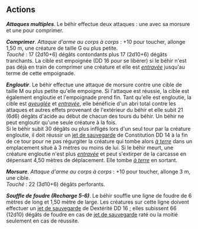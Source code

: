 ## Actions
_**Attaques multiples**_. Le béhir effectue deux attaques : une avec sa morsure et une pour comprimer.

_**Comprimer**_. _Attaque d'arme au corps à corps_ : +10 pour toucher, allonge 1,50 m, une créature de taille G ou plus petite.  
_Touché_ : 17 (2d10+6) dégâts contondants plus 17 (2d10+6) dégâts tranchants. La cible est empoignée (DD 16 pour se libérer) si le béhir n'est pas déjà en train de comprimer une créature et elle est [_entravée_](/gerer-la-sante-du-personnage/#entrave) jusqu'au terme de cette empoignade.

_**Engloutir**_. Le béhir effectue une attaque de morsure contre une cible de taille M ou plus petite qu'elle empoigne. Si l'attaque est réussie, la cible est également engloutie et l'empoignade prend fin. Tant qu'elle est engloutie, la cible est [_aveuglée_](/gerer-la-sante-du-personnage/#aveugle) et [_entravée_](/gerer-la-sante-du-personnage/#entrave), elle bénéficie d'un abri total contre les attaques et autres effets provenant de l'extérieur du béhir et elle subit 21 (6d6) dégâts d'acide au début de chacun des tours du béhir. Un béhir ne peut engloutir qu'une seule créature à la fois.  
Si le béhir subit 30 dégâts ou plus infligés lors d'un seul tour par la créature engloutie, il doit réussir un [jet de sauvegarde](/utiliser-les-caracteristiques/#jets-de-sauvegarde) de Constitution DD 14 à la fin de ce tour pour ne pas régurgiter la créature qui tombe alors [_à terre_](/gerer-la-sante-du-personnage/#a-terre) dans un emplacement situé à 3 mètres ou moins de lui. Si le béhir meurt, une créature engloutie n'est plus [_entravée_](/gerer-la-sante-du-personnage/#entrave) et peut s'extirper de la carcasse en dépensant 4,50 mètres de déplacement. Elle tombe [_à terre_](/gerer-la-sante-du-personnage/#a-terre) en sortant.

_**Morsure**_. _Attaque d'arme au corps à corps_ : +10 pour toucher, allonge 3 m, une cible.  
_Touché_ : 22 (3d10+6) dégâts perforants.

_**Souffle de foudre (Recharge 5-6)**_. Le béhir souffle une ligne de foudre de 6 mètres de long et 1,50 mètre de large. Les créatures sur cette ligne doivent effectuer un [jet de sauvegarde](/utiliser-les-caracteristiques/#jets-de-sauvegarde) de Dextérité DD 16 ; elles subissent 66 (12d10) dégâts de foudre en cas de [jet de sauvegarde](/utiliser-les-caracteristiques/#jets-de-sauvegarde) raté ou la moitié seulement en cas de réussite.
